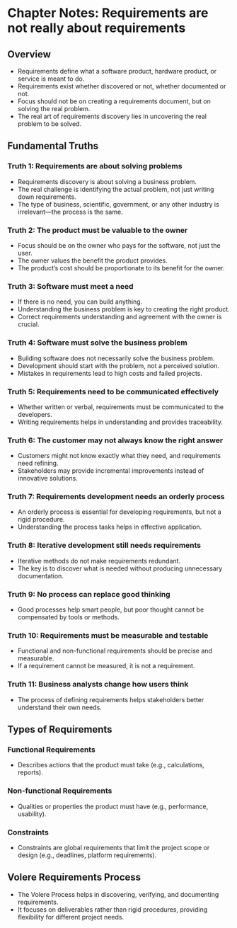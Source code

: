 
# Chapter Notes: Requirements are not really about requirements

## Overview
- Requirements define what a software product, hardware product, or service is meant to do.
- Requirements exist whether discovered or not, whether documented or not.
- Focus should not be on creating a requirements document, but on solving the real problem.
- The real art of requirements discovery lies in uncovering the real problem to be solved.

## Fundamental Truths

### Truth 1: Requirements are about solving problems
- Requirements discovery is about solving a business problem.
- The real challenge is identifying the actual problem, not just writing down requirements.
- The type of business, scientific, government, or any other industry is irrelevant—the process is the same.

### Truth 2: The product must be valuable to the owner
- Focus should be on the owner who pays for the software, not just the user.
- The owner values the benefit the product provides.
- The product’s cost should be proportionate to its benefit for the owner.

### Truth 3: Software must meet a need
- If there is no need, you can build anything.
- Understanding the business problem is key to creating the right product.
- Correct requirements understanding and agreement with the owner is crucial.

### Truth 4: Software must solve the business problem
- Building software does not necessarily solve the business problem.
- Development should start with the problem, not a perceived solution.
- Mistakes in requirements lead to high costs and failed projects.

### Truth 5: Requirements need to be communicated effectively
- Whether written or verbal, requirements must be communicated to the developers.
- Writing requirements helps in understanding and provides traceability.

### Truth 6: The customer may not always know the right answer
- Customers might not know exactly what they need, and requirements need refining.
- Stakeholders may provide incremental improvements instead of innovative solutions.

### Truth 7: Requirements development needs an orderly process
- An orderly process is essential for developing requirements, but not a rigid procedure.
- Understanding the process tasks helps in effective application.

### Truth 8: Iterative development still needs requirements
- Iterative methods do not make requirements redundant.
- The key is to discover what is needed without producing unnecessary documentation.

### Truth 9: No process can replace good thinking
- Good processes help smart people, but poor thought cannot be compensated by tools or methods.

### Truth 10: Requirements must be measurable and testable
- Functional and non-functional requirements should be precise and measurable.
- If a requirement cannot be measured, it is not a requirement.

### Truth 11: Business analysts change how users think
- The process of defining requirements helps stakeholders better understand their own needs.

## Types of Requirements

### Functional Requirements
- Describes actions that the product must take (e.g., calculations, reports).

### Non-functional Requirements
- Qualities or properties the product must have (e.g., performance, usability).

### Constraints
- Constraints are global requirements that limit the project scope or design (e.g., deadlines, platform requirements).

## Volere Requirements Process
- The Volere Process helps in discovering, verifying, and documenting requirements.
- It focuses on deliverables rather than rigid procedures, providing flexibility for different project needs.
